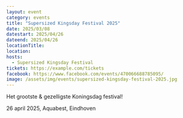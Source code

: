```yaml
---
layout: event
category: events
title: "Supersized Kingsday Festival 2025"
date: 2025/03/08
datestart: 2025/04/26
dateend: 2025/04/26
locationTitle:
location:
hosts:
  - Supersized Kingsday Festival
tickets: https://example.com/tickets
facebook: https://www.facebook.com/events/470066688785095/
image: /assets/img/events/supersized-kingsday-festival-2025.jpg
---
```


Het grootste & gezelligste Koningsdag festival!

26 april 2025, Aquabest, Eindhoven